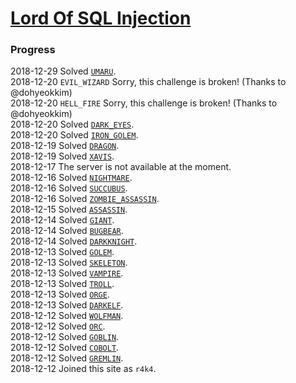 # [Lord Of SQL Injection](https://los.eagle-jump.org/)
### Progress
2018-12-29 Solved [`UMARU`](./UMARU).  
2018-12-20 `EVIL_WIZARD` Sorry, this challenge is broken! (Thanks to @dohyeokkim)  
2018-12-20 `HELL_FIRE` Sorry, this challenge is broken! (Thanks to @dohyeokkim)  
2018-12-20 Solved [`DARK_EYES`](./DARK_EYES).  
2018-12-20 Solved [`IRON_GOLEM`](./IRON_GOLEM).  
2018-12-19 Solved [`DRAGON`](./DRAGON).  
2018-12-19 Solved [`XAVIS`](./XAVIS).  
2018-12-17 The server is not available at the moment.  
2018-12-16 Solved [`NIGHTMARE`](./NIGHTMARE).  
2018-12-16 Solved [`SUCCUBUS`](./SUCCUBUS).  
2018-12-16 Solved [`ZOMBIE_ASSASSIN`](./ZOMBIE_ASSASSIN).  
2018-12-15 Solved [`ASSASSIN`](./ASSASSIN).  
2018-12-14 Solved [`GIANT`](./GIANT).  
2018-12-14 Solved [`BUGBEAR`](./BUGBEAR).  
2018-12-14 Solved [`DARKKNIGHT`](./DARKKNIGHT).  
2018-12-13 Solved [`GOLEM`](./GOLEM).  
2018-12-13 Solved [`SKELETON`](./SKELETON).  
2018-12-13 Solved [`VAMPIRE`](./VAMPIRE).  
2018-12-13 Solved [`TROLL`](./TROLL).  
2018-12-13 Solved [`ORGE`](./ORGE).  
2018-12-13 Solved [`DARKELF`](./DARKELF).  
2018-12-12 Solved [`WOLFMAN`](./WOLFMAN).  
2018-12-12 Solved [`ORC`](./ORC).  
2018-12-12 Solved [`GOBLIN`](./GOBLIN).  
2018-12-12 Solved [`COBOLT`](./COBOLT).  
2018-12-12 Solved [`GREMLIN`](./GREMLIN).  
2018-12-12 Joined this site as `r4k4`.  